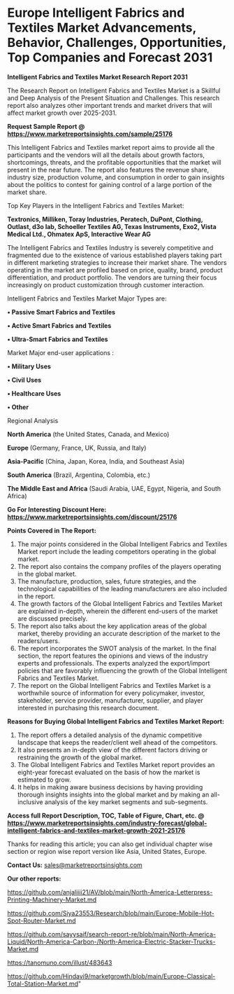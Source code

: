 # Europe Intelligent Fabrics and Textiles Market Advancements, Behavior, Challenges, Opportunities, Top Companies and Forecast 2031

<strong>Intelligent Fabrics and Textiles Market Research Report 2031</strong>

The Research Report on Intelligent Fabrics and Textiles Market is a Skillful and Deep Analysis of the Present Situation and Challenges. This research report also analyzes other important trends and market drivers that will affect market growth over 2025-2031.

<strong>Request Sample Report @ <a href=https://www.marketreportsinsights.com/sample/25176>https://www.marketreportsinsights.com/sample/25176</a></strong>

This Intelligent Fabrics and Textiles market report aims to provide all the participants and the vendors will all the details about growth factors, shortcomings, threats, and the profitable opportunities that the market will present in the near future. The report also features the revenue share, industry size, production volume, and consumption in order to gain insights about the politics to contest for gaining control of a large portion of the market share.

Top Key Players in the Intelligent Fabrics and Textiles Market:

<strong>Textronics, Milliken, Toray Industries, Peratech, DuPont, Clothing, Outlast, d3o lab, Schoeller Textiles AG, Texas Instruments, Exo2, Vista Medical Ltd., Ohmatex ApS, Interactive Wear AG</strong>

The Intelligent Fabrics and Textiles Industry is severely competitive and fragmented due to the existence of various established players taking part in different marketing strategies to increase their market share. The vendors operating in the market are profiled based on price, quality, brand, product differentiation, and product portfolio. The vendors are turning their focus increasingly on product customization through customer interaction.

Intelligent Fabrics and Textiles Market Major Types are:

<strong>• Passive Smart Fabrics and Textiles

• Active Smart Fabrics and Textiles

• Ultra-Smart Fabrics and Textiles</strong>

Market Major end-user applications :

<strong>• Military Uses

• Civil Uses

• Healthcare Uses

• Other</strong>

Regional Analysis

</u><strong><b>North America</b></strong> (the United States, Canada, and Mexico)

<strong><b>Europe </b></strong>(Germany, France, UK, Russia, and Italy)

<strong><b>Asia-Pacific</b></strong> (China, Japan, Korea, India, and Southeast Asia)

<strong><b>South America</b></strong> (Brazil, Argentina, Colombia, etc.)

<strong><b>The Middle East and Africa</b></strong> (Saudi Arabia, UAE, Egypt, Nigeria, and South Africa)

<strong>Go For Interesting Discount Here: <a href=https://www.marketreportsinsights.com/discount/25176>https://www.marketreportsinsights.com/discount/25176</a></strong>

<strong>Points Covered in The Report:</strong>
<ol>
  <li>The major points considered in the Global Intelligent Fabrics and Textiles Market report include the leading competitors operating in the global market.</li>
  <li>The report also contains the company profiles of the players operating in the global market.</li>
  <li>The manufacture, production, sales, future strategies, and the technological capabilities of the leading manufacturers are also included in the report.</li>
  <li>The growth factors of the Global Intelligent Fabrics and Textiles Market are explained in-depth, wherein the different end-users of the market are discussed precisely.</li>
  <li>The report also talks about the key application areas of the global market, thereby providing an accurate description of the market to the readers/users.</li>
  <li>The report incorporates the SWOT analysis of the market. In the final section, the report features the opinions and views of the industry experts and professionals. The experts analyzed the export/import policies that are favorably influencing the growth of the Global Intelligent Fabrics and Textiles Market.</li>
  <li>The report on the Global Intelligent Fabrics and Textiles Market is a worthwhile source of information for every policymaker, investor, stakeholder, service provider, manufacturer, supplier, and player interested in purchasing this research document.</li>
</ol>
<strong>Reasons for Buying Global Intelligent Fabrics and Textiles Market Report:</strong>

<ol>
  <li>The report offers a detailed analysis of the dynamic competitive landscape that keeps the reader/client well ahead of the competitors.</li>
  <li>It also presents an in-depth view of the different factors driving or restraining the growth of the global market.</li>
  <li>The Global Intelligent Fabrics and Textiles Market report provides an eight-year forecast evaluated on the basis of how the market is estimated to grow.</li>
  <li>It helps in making aware business decisions by having providing thorough insights insights into the global market and by making an all-inclusive analysis of the key market segments and sub-segments.</li>
</ol>
<strong>Access full Report Description, TOC, Table of Figure, Chart, etc. @ <a href=https://www.marketreportsinsights.com/industry-forecast/global-intelligent-fabrics-and-textiles-market-growth-2021-25176>https://www.marketreportsinsights.com/industry-forecast/global-intelligent-fabrics-and-textiles-market-growth-2021-25176</a></strong>


Thanks for reading this article; you can also get individual chapter wise section or region wise report version like Asia, United States, Europe.

<strong>Contact Us:</strong>
sales@marketreportsinsights.com

<strong>Our other reports:</strong>

<a href=https://github.com/anjaliiii21/AV/blob/main/North-America-Letterpress-Printing-Machinery-Market.md>https://github.com/anjaliiii21/AV/blob/main/North-America-Letterpress-Printing-Machinery-Market.md</a>

<a href=https://github.com/Siya23553/Research/blob/main/Europe-Mobile-Hot-Spot-Router-Market.md>https://github.com/Siya23553/Research/blob/main/Europe-Mobile-Hot-Spot-Router-Market.md</a>

<a href=https://github.com/sayysaif/search-report-re/blob/main/North-America-Liquid/North-America-Carbon-/North-America-Electric-Stacker-Trucks-Market.md>https://github.com/sayysaif/search-report-re/blob/main/North-America-Liquid/North-America-Carbon-/North-America-Electric-Stacker-Trucks-Market.md</a>

<a href=https://tanomuno.com/illust/483643>https://tanomuno.com/illust/483643</a>

<a href=https://github.com/Hindavi9/marketgrowth/blob/main/Europe-Classical-Total-Station-Market.md>https://github.com/Hindavi9/marketgrowth/blob/main/Europe-Classical-Total-Station-Market.md</a>"
